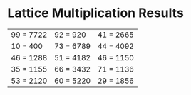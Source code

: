 # Lattice Multiplication Results

|   |   |   |
|---|---|---|
| 99 = 7722 | 92 = 920 | 41 = 2665 |
| 10 = 400 | 73 = 6789 | 44 = 4092 |
| 46 = 1288 | 51 = 4182 | 46 = 1150 |
| 35 = 1155 | 66 = 3432 | 71 = 1136 |
| 53 = 2120 | 60 = 5220 | 29 = 1856 |
